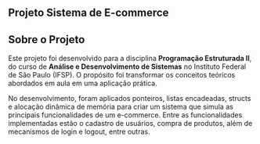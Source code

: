 ## Projeto Sistema de E-commerce


## Sobre o Projeto
Este projeto foi desenvolvido para a disciplina **Programação Estruturada II**, do curso de **Análise e Desenvolvimento de Sistemas** no Instituto Federal de São Paulo (IFSP). O propósito foi transformar os conceitos teóricos abordados em aula em uma aplicação prática.

No desenvolvimento, foram aplicados ponteiros, listas encadeadas, structs e alocação dinâmica de memória para criar um sistema que simula as principais funcionalidades de um e-commerce. Entre as funcionalidades implementadas estão o cadastro de usuários, compra de produtos, além de mecanismos de login e logout, entre outras.
